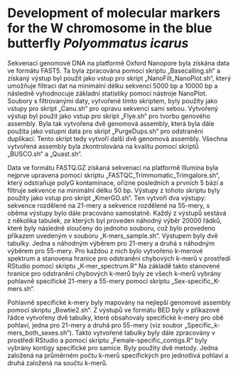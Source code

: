 # Development of molecular markers for the W chromosome in the blue butterfly *Polyommatus icarus*

Sekvenací genomové DNA na platformě Oxford Nanopore byla získána data ve formátu FAST5. Ta byla zpracována pomocí skriptu „Basecalling.sh“ a získaný výstup byl použit jako vstup pro skript „NanoFilt_NanoPlot.sh“, který umožňuje filtraci dat na minimální délku sekvencí 5000 bp a 10000 bp a následně vyhodnocuje základní statistiky pomocí nástroje NanoPlot. Soubory s filtrovanými daty, vytvořené tímto skriptem, byly použity jako vstupy pro skript „Canu.sh“ pro opravu sekvencí sami sebou. Vytvořený výstup byl použit jako vstup pro skript „Flye.sh“ pro tvorbu genového assembly. Byla tak vytvořena dvě genomová assembly, která byla dále použita jako vstupní data pro skript „PurgeDups.sh“ pro odstranění duplikací. Tento skript tedy vytvoří další dvě genomová assembly. Všechna vytvořená assembly byla zkontrolována na kvalitu pomocí skriptů „BUSCO.sh“ a „Quast.sh“.

Data ve formátu FASTQ.GZ získaná sekvenací na platformě Illumina byla nejprve upravena pomocí skriptu „FASTQC_Trimmomatic_Trimgalore.sh“, který odstraňuje polyG kontaminace, ořízne posledních a prvních 5 bází a filtruje sekvence na minimální délku 50 bp. Výstupy z tohoto skriptu byly použity jako vstup pro skript „KmerGO.sh“. Ten vytvoří dva výstupy: sekvence rozdělené na 21-mery a sekvence rozdělené na 55-mery, s oběma výstupy bylo dále pracováno samostatně. Každý z výstupů sestává z několika tabulek, ze kterých byl proveden náhodný výběr 20000 řádků, které byly následně sloučeny do jednoho souboru, což bylo provedeno příkazem uvedeným v souboru „K-mers_sample.sh“. Výstupem byly dvě tabulky. Jedna s náhodným výběrem pro 21-mery a druhá s náhodným výběrem pro 55-mery. Pro každou z nich bylo vytvořeno k-merové spektrum a stanovena hranice pro odstranění chybových k-merů v prostředí RStudio pomocí skriptu „K-mer_spectrum.R“ Na základě takto stanovené hranice pro odstranění chybových k-merů byly ze všech k-merů vybrány pohlavně specifické 21-mery a 55-mery pomocí skriptu „Sex-specific_K-mers.sh“.

Pohlavně specifické k-mery byly mapovány na nejlepší genomové assembly pomocí skriptu „Bowtie2.sh“. Z výstupů ve formátu BED byly v příkazové řádce vytvořeny dvě tabulky, které obsahovaly specifické k-mery pro obě pohlaví, jedna pro 21-mery a druhá pro 55-mery (viz soubor „Specific_k-mers_both_sexes.sh“). Takto vytvořené tabulky byly dále zpracovány v prostředí RStudio a pomocí skriptu „Female-specific_contigs.R“ byly vybrány kontigy specifické pro samice. Byly použity dvě metody. Jedna založená na průměrném počtu k-merů specifických pro jednotlivá pohlaví a druhá založená na součtu k-merů. 
